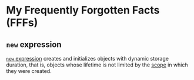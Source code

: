 # My Frequently Forgotten Facts (FFFs)

## `new` expression

[`new` expression](https://en.cppreference.com/w/cpp/language/new) creates and initializes objects with dynamic storage duration, that is, objects whose lifetime is not limited by the [scope](https://en.cppreference.com/w/cpp/language/scope) in which they were created.
